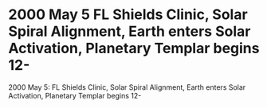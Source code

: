 # 2000 May 5 FL Shields Clinic, Solar Spiral Alignment, Earth enters Solar Activation, Planetary Templar begins 12-

2000 May 5: FL Shields Clinic, Solar Spiral Alignment, Earth enters Solar Activation, Planetary Templar begins 12-